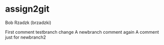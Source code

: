 # assign2git
Bob Rzadzk (brzadzki)

First comment
testbranch change
A newbranch comment again
A comment just for newbranch2
